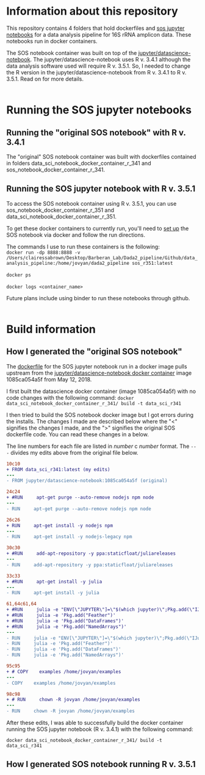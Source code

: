 # Information about this repository
This repository contains 4 folders that hold dockerfiles and [sos jupyter notebooks](https://vatlab.github.io/sos-docs/) for a data analysis pipeline for 16S rRNA amplicon data. These notebooks run in docker containers. 

The SOS notebook container was built on top of the [jupyter/datascience-notebook](https://github.com/jupyter/docker-stacks/tree/master/datascience-notebook). The jupyter/datascience-notebook uses R v. 3.4.1 although the data analysis software used will require R v. 3.5.1. So, I needed to change the R version in the jupyter/datascience-notebook from R v. 3.4.1 to R v. 3.5.1. Read on for more details.
<br>
<br>
# Running the SOS jupyter notebooks
## Running the "original SOS notebook" with R v. 3.4.1
The "original" SOS notebook container was built with dockerfiles contained in folders data_sci_notebook_docker_container_r_341 and sos_notebook_docker_container_r_341. 

## Running the SOS jupyter notebook with R v. 3.5.1
To access the SOS notebook container using R v. 3.5.1, you can use sos_notebook_docker_container_r_351 and data_sci_notebook_docker_container_r_351.

To get these docker containers to currently run, you'll need to [set up](https://vatlab.github.io/sos-docs/running.html#SoS-Notebook) the SOS notebook via docker and follow the run directions.

The commands I use to run these containers is the following:<br>
`docker run -dp 8888:8888 -v /Users/clairessabrown/Desktop/Barberan_Lab/Dada2_pipeline/Github/data_analysis_pipeline:/home/jovyan/dada2_pipeline sos_r351:latest`
<br><br>
`docker ps`
<br><br>
`docker logs <container_name>`

Future plans include using binder to run these notebooks through github.
<br>
<br>
# Build information
## How I generated the "original SOS notebook"
The [dockerfile](https://github.com/vatlab/SoS/tree/master/development/docker-notebook) for the SOS jupyter notebook run in a docker image pulls upstream from the [jupyter/datascience-notebook docker container](https://hub.docker.com/r/jupyter/datascience-notebook/) image 1085ca054a5f from May 12, 2018. 

I first built the datascience docker container (image 1085ca054a5f) with no code changes with the following command:
`docker data_sci_notebook_docker_container_r_341/ build -t data_sci_r341`

I then tried to build the SOS notebook docker image but I got errors during the installs. The changes I made are described below where the "<" signifies the changes I made, and the ">" signifies the original SOS dockerfile code. You can read these changes in a below.

The line numbers for each file are listed in *number* c *number* format. The `---` divides my edits above from the original file below.

```diff
10c10
+ FROM data_sci_r341:latest (my edits)
---
- FROM jupyter/datascience-notebook:1085ca054a5f (original)

24c24
+ #RUN     apt-get purge --auto-remove nodejs npm node
---
- RUN     apt-get purge --auto-remove nodejs npm node

26c26
+ RUN     apt-get install -y nodejs npm
---
- RUN     apt-get install -y nodejs-legacy npm

30c30
+ #RUN     add-apt-repository -y ppa:staticfloat/juliareleases
---
- RUN     add-apt-repository -y ppa:staticfloat/juliareleases

33c33
+ #RUN     apt-get install -y julia
---
- RUN     apt-get install -y julia

61,64c61,64
+ #RUN     julia -e "ENV[\"JUPYTER\"]=\"$(which jupyter)\";Pkg.add(\"IJulia\")"
+ #RUN     julia -e 'Pkg.add("Feather")'
+ #RUN     julia -e 'Pkg.add("DataFrames")'
+ #RUN     julia -e 'Pkg.add("NamedArrays")'
---
- RUN     julia -e "ENV[\"JUPYTER\"]=\"$(which jupyter)\";Pkg.add(\"IJulia\")"
- RUN     julia -e 'Pkg.add("Feather")'
- RUN     julia -e 'Pkg.add("DataFrames")'
- RUN     julia -e 'Pkg.add("NamedArrays")'

95c95
+ # COPY    examples /home/jovyan/examples
---
- COPY    examples /home/jovyan/examples

98c98
+ # RUN     chown -R jovyan /home/jovyan/examples
---
- RUN     chown -R jovyan /home/jovyan/examples
```

After these edits, I was able to successfully build the docker container running the SOS jupyter notebook (R v. 3.4.1) with the following command:

`docker data_sci_notebook_docker_container_r_341/ build -t data_sci_r341`


## How I generated SOS notebook running R v. 3.5.1




